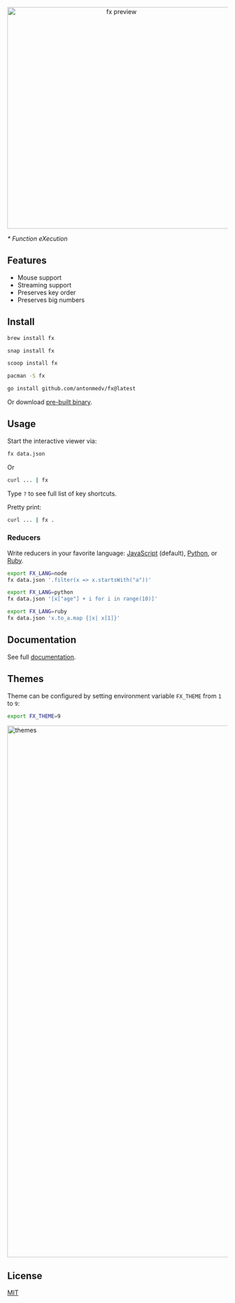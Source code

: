 <p align="center">
    <a href="https://asciinema.org/a/F7nHAFp0wbYSXvY29visvNy29">
        <img src="docs/images/preview.png" width="506" alt="fx preview">
    </a>
</p>

_* Function eXecution_

## Features

- Mouse support
- Streaming support
- Preserves key order
- Preserves big numbers

## Install

```bash
brew install fx
```
```bash
snap install fx
```
```bash
scoop install fx
```
```bash
pacman -S fx
```
```bash
go install github.com/antonmedv/fx@latest
```

Or download [pre-built binary](https://github.com/antonmedv/fx/releases).

## Usage

Start the interactive viewer via:

```bash
fx data.json
```

Or

```bash
curl ... | fx
```

Type `?` to see full list of key shortcuts.

Pretty print:

```bash
curl ... | fx .
```

### Reducers

Write reducers in your favorite language: [JavaScript](docs/reducers.md#node) (default),
[Python](docs/reducers.md#python), or [Ruby](docs/reducers.md#ruby).

```bash
export FX_LANG=node
fx data.json '.filter(x => x.startsWith("a"))'
```

```bash
export FX_LANG=python
fx data.json '[x["age"] + i for i in range(10)]'
```

```bash
export FX_LANG=ruby
fx data.json 'x.to_a.map {|x| x[1]}'
```

## Documentation

See full [documentation](https://github.com/antonmedv/fx/blob/master/DOCS.md).

## Themes

Theme can be configured by setting environment variable `FX_THEME` from `1`
to `9`:

```bash
export FX_THEME=9
```

<img width="1214" alt="themes" src="docs/images/themes.png">

## License

[MIT](https://github.com/antonmedv/fx/blob/master/LICENSE)

